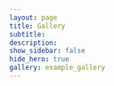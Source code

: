 ```yaml
---
layout: page
title: Gallery
subtitle: 
description: 
show_sidebar: false
hide_hero: true
gallery: example_gallery
---
```

